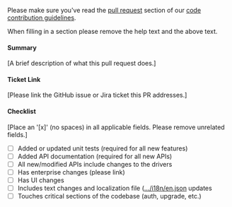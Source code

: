 Please make sure you've read the [pull request](http://docs.mattermost.com/developer/contribution-guide.html#preparing-a-pull-request) section of our [code contribution guidelines](http://docs.mattermost.com/developer/contribution-guide.html).

When filling in a section please remove the help text and the above text.

#### Summary
[A brief description of what this pull request does.]

#### Ticket Link
[Please link the GitHub issue or Jira ticket this PR addresses.]

#### Checklist
[Place an '[x]' (no spaces) in all applicable fields. Please remove unrelated fields.]
- [ ] Added or updated unit tests (required for all new features)
- [ ] Added API documentation (required for all new APIs)
- [ ] All new/modified APIs include changes to the drivers
- [ ] Has enterprise changes (please link)
- [ ] Has UI changes
- [ ] Includes text changes and localization file ([.../i18n/en.json](https://github.com/mattermost/platform/blob/master/i18n/en.json) updates
- [ ] Touches critical sections of the codebase (auth, upgrade, etc.)
